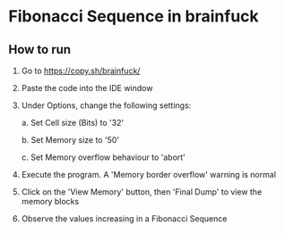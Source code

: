 # Fibonacci Sequence in brainfuck

## How to run
1. Go to https://copy.sh/brainfuck/
2. Paste the code into the IDE window
3. Under Options, change the following settings:

    a. Set Cell size (Bits) to '32'

    b. Set Memory size to '50'

    c. Set Memory overflow behaviour to 'abort'
    

4. Execute the program. A 'Memory border overflow' warning is normal
5. Click on the 'View Memory' button, then 'Final Dump' to view the memory blocks 
6. Observe the values increasing in a Fibonacci Sequence

